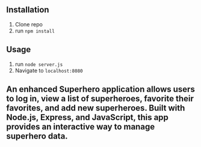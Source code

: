 ## Installation

1. Clone repo
2. run `npm install`

## Usage

1. run `node server.js`
2. Navigate to `localhost:8080`

## An enhanced Superhero application allows users to log in, view a list of superheroes, favorite their favorites, and add new superheroes. Built with Node.js, Express, and JavaScript, this app provides an interactive way to manage superhero data.
